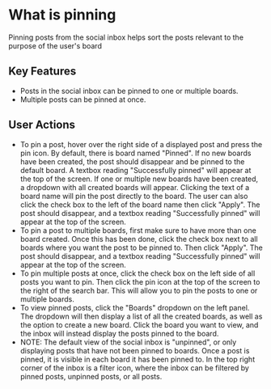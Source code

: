 # What is pinning
Pinning posts from the social inbox helps sort the posts relevant to the purpose of the user's board

## Key Features
- Posts in the social inbox can be pinned to one or multiple boards.
- Multiple posts can be pinned at once.


## User Actions
- To pin a post, hover over the right side of a displayed post and press the pin icon.  By default, there is board named "Pinned". If no new boards have been created, the post should disappear and be pinned to the default board. A textbox reading "Successfully pinned" will appear at the top of the screen.  If one or multiple new boards have been created, a dropdown with all created boards will appear.  Clicking the text of a board name will pin the post directly to the board.  The user can also click the check box to the left of the board name then click "Apply".  The post should disappear, and a textbox reading "Successfully pinned" will appear at the top of the screen.
- To pin a post to multiple boards, first make sure to have more than one board created.  Once this has been done, click the check box next to all boards where you want the post to be pinned to.  Then click "Apply".  The post should disappear, and a textbox reading "Successfully pinned" will appear at the top of the screen.
- To pin multiple posts at once, click the check box on the left side of all posts you want to pin.  Then click the pin icon at the top of the screen to the right of the search bar.  This will allow you to pin the posts to one or multiple boards.
- To view pinned posts, click the "Boards" dropdown on the left panel.  The dropdown will then display a list of all the created boards, as well as the option to create a new board.  Click the board you want to view, and the inbox will instead display the posts pinned to the board.
- NOTE: The default view of the social inbox is "unpinned", or only displaying posts that have not been pinned to boards.  Once a post is pinned, it is visible in each board it has been pinned to.  In the top right corner of the inbox is a filter icon, where the inbox can be filtered  by pinned posts, unpinned posts, or all posts.  
